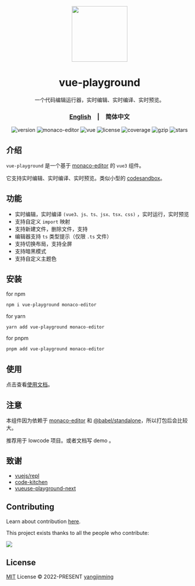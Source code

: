 <div align="center">
  <a href="https://vue-superman.vercel.app/">
    <img src="https://vue-superman.vercel.app/images/logo.svg" width="150">
  </a>
  <h1>vue-playground</h1>
  <p>一个代码编辑运行器，实时编辑、实时编译、实时预览。</p>
  <p>
    <h3><a href="./">English</a>&emsp;|&emsp;<span>简体中文</span></h3>
  </p>
  <p>
    <img src="https://img.shields.io/npm/v/vue-playground?style=flat-square" alt="version">
    <img src="https://img.shields.io/npm/dependency-version/vue-playground/peer/monaco-editor" alt="monaco-editor">
    <img src="https://img.shields.io/npm/dependency-version/vue-playground/peer/vue" alt="vue">
    <img src="https://img.shields.io/npm/l/vue-playground.svg" alt="license">
    <img src="https://img.shields.io/codecov/c/github/2214962083/vue-superman" alt="coverage">
    <img src="https://img.badgesize.io/https://unpkg.com/vue-playground?compression=gzip&label=gzip" alt="gzip" />
    <img src="https://img.shields.io/github/stars/2214962083/vue-superman?style=social" alt="stars">
  </p>
</div>

## 介绍

`vue-playground` 是一个基于 [monaco-editor](https://github.com/microsoft/monaco-editor) 的 `vue3` 组件。

它支持实时编辑、实时编译、实时预览。类似小型的 [codesandbox](https://codesandbox.io/)。

## 功能

- 实时编辑，实时编译 `(vue3、js、ts、jsx、tsx、css)` ，实时运行，实时预览
- 支持自定义 `import` 映射
- 支持新建文件，删除文件，支持
- 编辑器支持 `ts` 类型提示（仅限 `.ts` 文件）
- 支持切换布局，支持全屏
- 支持暗黑模式
- 支持自定义主题色

## 安装

for npm

```bash
npm i vue-playground monaco-editor
```

for yarn

```bash
yarn add vue-playground monaco-editor
```

for pnpm

```bash
pnpm add vue-playground monaco-editor
```

## 使用

点击查看[使用文档](https://vue-superman.vercel.app/zh/libs/vue-playground/)。

## 注意

本组件因为依赖于 [monaco-editor](https://github.com/microsoft/monaco-editor) 和 [@babel/standalone](https://babeljs.io/docs/en/babel-standalone)，所以打包后会比较大。

推荐用于 lowcode 项目。或者文档写 demo 。

## 致谢

- [vuejs/repl](https://github.com/vuejs/repl)
- [code-kitchen](https://github.com/freewheel/code-kitchen)
- [vueuse-playground-next](https://github.com/wheatjs/vueuse-playground-next)

## Contributing

Learn about contribution [here](https://github.com/2214962083/vue-superman/blob/master/CONTRIBUTING.md).

This project exists thanks to all the people who contribute:

<a href="https://github.com/2214962083/vue-superman/graphs/contributors">
  <img src="https://contrib.rocks/image?repo=2214962083/vue-superman" />
</a>

## License

[MIT](https://github.com/2214962083/vue-superman/blob/master/LICENSE) License © 2022-PRESENT [yangjinming](https://github.com/2214962083)
